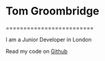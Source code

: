 <h1> Tom Groombridge </h1>
=========================

I am a Junior Developer in London

Read my code on  <a href="https://github.com/TomGroombridge"> Github </a>
